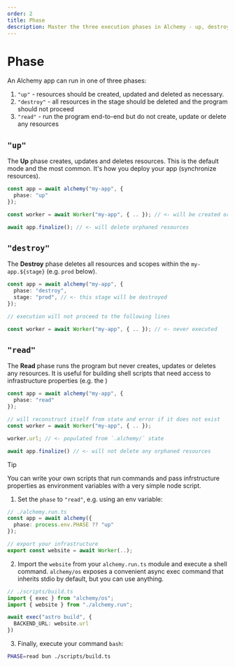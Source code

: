 ```yaml
---
order: 2
title: Phase
description: Master the three execution phases in Alchemy - up, destroy, and read. Learn when to use each phase for deploying, tearing down, or accessing your infrastructure.
---
```


# Phase

An Alchemy app can run in one of three phases:
1. `"up"` - resources should be created, updated and deleted as necessary.
2. `"destroy"` - all resources in the stage should be deleted and the program should not proceed
3. `"read"` - run the program end-to-end but do not create, update or delete any resources

## `"up"`

The **Up** phase creates, updates and deletes resources. This is the default mode and the most common. It's how you deploy your app (synchronize resources).

```ts
const app = await alchemy("my-app", {
  phase: "up"
});

const worker = await Worker("my-app", { .. }); // <- will be created or updated

await app.finalize(); // <- will delete orphaned resources
```

## `"destroy"`

The **Destroy** phase deletes all resources and scopes within the `my-app.${stage}` (e.g. `prod` below).

```ts
const app = await alchemy("my-app", {
  phase: "destroy",
  stage: "prod", // <- this stage will be destroyed
});

// execution will not proceed to the following lines

const worker = await Worker("my-app", { .. }); // <- never executed
```

## `"read"`

The **Read** phase runs the program but never creates, updates or deletes any resources. It is useful for building shell scripts that need access to infrastructure properties (e.g. the )

```ts
const app = await alchemy("my-app", {
  phase: "read"
});

// will reconstruct itself from state and error if it does not exist
const worker = await Worker("my-app", { .. });

worker.url; // <- populated from `.alchemy/` state

await app.finalize() // <- will not delete any orphaned resources
```

> [!TIP]
> You can write your own scripts that run commands and pass infrstructure properties as environment variables with a very simple node script.
> 1. Set the `phase` to `"read"`, e.g. using an env variable:
> ```ts
> // ./alchemy.run.ts
> const app = await alchemy({
>   phase: process.env.PHASE ?? "up"    
> });
>
> // export your infrastructure
> export const website = await Worker(..);
> ```
> 2. Import the `website` from your `alchemy.run.ts` module and execute a shell command. `alchemy/os` exposes a convenient async exec command that inherits stdio by default, but you can use anything.
> ```ts
> // ./scripts/build.ts
> import { exec } from "alchemy/os";
> import { website } from "./alchemy.run";
> 
> await exec("astro build", {
>   BACKEND_URL: website.url    
> })
> ```
> 3. Finally, execute your command `bash`:
> ```sh
> PHASE=read bun ./scripts/build.ts
> ```